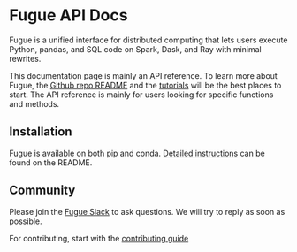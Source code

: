 <!-- Fugue documentation master file, created by
sphinx-quickstart on Sun May 17 21:49:44 2020.
You can adapt this file completely to your liking, but it should at least
contain the root `toctree` directive. -->
# Fugue API Docs

Fugue is a unified interface for distributed computing that lets users execute Python,
pandas, and SQL code on Spark, Dask, and Ray with minimal rewrites.

This documentation page is mainly an API reference. To learn more about Fugue, the
[Github repo README](https://github.com/fugue-project/fugue/) and the
[tutorials](https://fugue-tutorials.readthedocs.io/) will be the best places to start.
The API reference is mainly for users looking for specific functions and methods.

## Installation

Fugue is available on both pip and conda. [Detailed instructions](https://github.com/fugue-project/fugue/#installation)
can be found on the README.

## Community

Please join the [Fugue Slack](http://slack.fugue.ai)
to ask questions. We will try to reply as soon as possible.

For contributing, start with the [contributing guide](https://github.com/fugue-project/fugue/blob/master/CONTRIBUTING.md)
